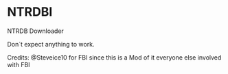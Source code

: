 # NTRDBI
NTRDB Downloader

Don´t expect anything to work.

Credits: @Steveice10 for FBI since this is a Mod of it
         everyone else involved with FBI
